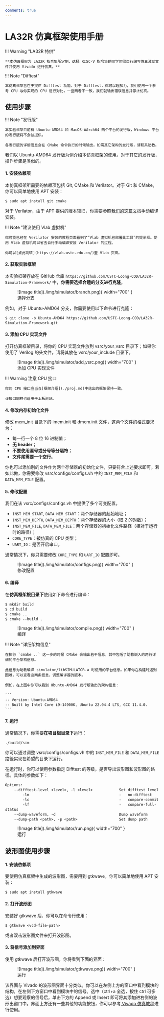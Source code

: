 ```yaml
---
comments: true 
---
```


# **LA32R 仿真框架使用手册**

!!! Warning "LA32R 特供"

    **本仿真框架为 LA32R 指令集所定制，选择 RISC-V 指令集的同学仍需自行编写仿真激励文件并使用 Vivado 进行仿真。**

!!! Note "Difftest"

    本仿真框架旨在于提供 Difftest 功能。对于 Difftest，你可以理解为，我们使用一个参考 CPU 与你实现的 CPU 进行对比，一旦两者不一致，我们就输出错误信息并停止仿真。

## **使用步骤**

!!! Note "发行版"

    本实验框架目前有 Ubuntu-AMD64 和 MacOS-AArch64 两个平台的发行版，Windows 平台的发行版将不会被提供。

    各发行版的详细信息会在 CMake 命令执行的时候输出。如需其它架构的发行版，请联系助教。

我们以 Ubuntu-AMD64 发行版为例介绍本仿真框架的使用。对于其它的发行版，操作步骤是类似的。



#### **1. 安装依赖项**

本仿真框架所需要的依赖项包括 Git, CMake 和 Verilator。对于 Git 和 CMake，你可以简单地使用 APT 安装：

``` shell
$ sudo apt install git cmake
```

对于 Verilator，由于 APT 提供的版本较旧，你需要参照[我们的这篇文档](https://soc.ustc.edu.cn/CECS/lab0/verilator/)手动编译安装。

!!! Note "建议使用 Vlab 虚拟机"

    你可能已经在 Verilator 安装的教程页面看到了“Vlab 虚拟机已部署此工具”的提示框。使用 Vlab 虚拟机可以省去自行手动编译安装 Verilator 的过程。

    你可以[点此跳转](https://vlab.ustc.edu.cn/)至 Vlab 页面。

#### **2. 获取实验框架**

本实验框架存放在 GitHub 仓库 `https://github.com/USTC-Loong-COD/LA32R-Simulation-Framework/` 中，**你需要选择合适的分支进行克隆**。

<figure markdown>
![Image title](./img/simulator/branch.png){ width="700" }
<figcaption>选择分支</figcaption>
</figure>

例如，对于 Ubuntu-AMD64 分支，你需要使用以下命令进行克隆：

``` shell
$ git clone -b Ubuntu-AMD64 https://github.com/USTC-Loong-COD/LA32R-Simulation-Framework.git
```

#### **3. 添加 CPU 实现文件**

打开仿真框架目录，将你的 CPU 实现文件放到 vsrc/your_vsrc 目录下；如果你使用了 Verilog 的头文件，请将其放在 vsrc/your_include 目录下。

<figure markdown>
![Image title](./img/simulator/add_vsrc.png){ width="700" }
<figcaption>添加 CPU 实现文件</figcaption>
</figure>

!!! Warning 注意 CPU 接口

    你的 CPU 接口应当与[框架介绍](./proj.md)中给出的框架保持一致。

    该接口同样也适用于上板验证。

#### **4. 修改内存初始化文件**

修改 mem_init 目录下的 imem.init 和 dmem.init 文件，这两个文件的格式要求为：

-   每一行一个 8 位 16 进制值；
-   **无 header**；
-   **不要使用逗号或分号等分隔符**；
-   **文件尾需要一个空行**。

你也可以添加别的文件作为两个存储器的初始化文件，只要符合上述要求即可。若如此做，你需要修改 vsrc/configs/configs.vh 中的 `INST_MEM_FILE` 和 `DATA_MEM_FILE` 配置。

#### **5. 修改配置**

我们在该 vsrc/configs/configs.vh 中提供了多个可变配置。

-   `INST_MEM_START`, `DATA_MEM_START`：两个存储器的起始地址；
-   `INST_MEM_DEPTH`, `DATA_MEM_DEPTH`：两个存储器的大小（取 2 的对数）；
-   `INST_MEM_FILE`, `DATA_MEM_FILE`：两个存储器的初始化文件路径（相对于运行时的路径）；
-   `CORE_TYPE`：被仿真的 CPU 类型；
-   `UART_IO`：是否开启串口。

通常情况下，你只需要修改 `CORE_TYPE` 和 `UART_IO` 配置即可。

<figure markdown>
![Image title](./img/simulator/configs.png){ width="700" }
<figcaption>修改配置</figcaption>
</figure>

#### **6. 编译**

在<strong>仿真框架根目录下</strong>使用如下命令进行编译：

``` shell
$ mkdir build
$ cd build
$ cmake ..
$ cmake --build .
```

<figure markdown>
![Image title](./img/simulator/compile.png){ width="700" }
<figcaption>编译</figcaption>
</figure>

!!! Note "详细架构信息"

    在执行 `cmake ..` 这一步的时候 CMake 会输出若干信息，其中包括了助教嵌入的两行详细的平台架构信息。

    此信息为助教编译 simulator/libSIMULATOR.a 时使用的平台信息。如果你在构建时遇到困难，可以查看这两条信息，调整编译器的版本。

    例如，在上图中你可以看到 Ubuntu-AMD64 发行版输出的架构信息：

    ```
    -- Version: Ubuntu-AMD64
    -- Built by Intel Core i9-14900K, Ubuntu 22.04.4 LTS, GCC 11.4.0.
    ```

#### **7. 运行**

通常情况下，你需要<strong>在项目根目录下</strong>运行：

```
./build/sim
```

你可以通过调整 vsrc/configs/configs.vh 中的 `INST_MEM_FILE` 和 `DATA_MEM_FILE` 路径实现在希望的目录下运行。

在运行时，你可以使用参数指定 Difftest 的等级，是否导出波形图和波形图的路径。具体的参数如下：

```
Options:
    --difftest-level <level>, -l <level>            Set difftest level
        -ln                                         -   no-difftest
        -lc                                         -   compare-commit
        -lf                                         -   compare-full-status
    --dump-waveform, -d                             Dump waveform
    --dump-path <path>, -p <path>                   Set dump path
```

<figure markdown>
![Image title](./img/simulator/run.png){ width="700" }
<figcaption>运行</figcaption>
</figure>

## **波形图使用步骤**

#### **1. 安装依赖项**

要使用仿真框架中生成的波形图，需要用到 gtkwave，你可以简单地使用 APT 安装：

``` shell
$ sudo apt install gtkwave
```

#### **2. 打开波形图**

安装好 gtkwave 后，你可以在命令行使用：

``` shell
$ gtkwave <vcd-file-path>
```

或者双击波形图文件来打开波形图。

#### **3. 将信号添加到界面**

使用 gtkwave 后打开波形图，你将看到下面的界面：

<figure markdown>
![Image title](./img/simulator/gtkwave.png){ width="700" }
<figcaption>运行</figcaption>
</figure>

该界面与 Vivado 的波形图界面十分类似。你可以在左侧上方的窗口中看到模块的结构，在左侧下方窗口中看到模块中的信号。选中（ctrl+a 全选，按住 ctrl 可多选）想要观察的信号后，单击下方的 Append 或 Insert 即可将其添加进右侧的波形出窗口中。界面上方还有一些其他的功能按钮，你可以参考[ Vivado 仿真教程](https://soc.ustc.edu.cn/Digital/lab2/simulation/#34)进行使用。
